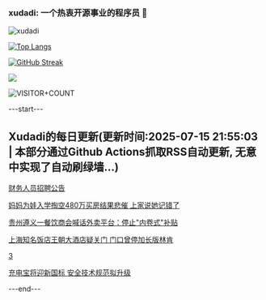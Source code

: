 ### xudadi: 一个热衷开源事业的程序员 👋

![xudadi](https://github-readme-stats-git-masterorgs-github-readme-stats-team.vercel.app/api?username=xudadi)

[![Top Langs](https://github-readme-stats.vercel.app/api/top-langs/?username=xudadi)](https://github.com/anuraghazra/github-readme-stats)

[![GitHub Streak](https://streak-stats.demolab.com?user=xudadi&locale=zh_Hans)](https://git.io/streak-stats)

![](https://raw.githubusercontent.com/xudadi/xudadi/main/assets/github-contribution-grid-snake.svg)

![VISITOR+COUNT](https://komarev.com/ghpvc/?username=xudadi&label=VISITOR+COUNT)


---start---

## Xudadi的每日更新(更新时间:2025-07-15 21:55:03 | 本部分通过Github Actions抓取RSS自动更新, 无意中实现了自动刷绿墙...)

[财务人员招聘公告](https://www.gongkaoleida.com/article/2512265)

[妈妈为娃入学掏空480万买房结果悲催 上家说她记错了](https://m.163.com/news/article/K4HIJLG70512DU6N.html)

[贵州遵义一餐饮商会喊话外卖平台：停止"内卷式"补贴](https://m.163.com/news/article/K4H0V167051492T3.html)

[上海知名饭店王朝大酒店疑关门 门口曾停加长版林肯](https://m.163.com/news/article/K4H2G71U053469LG.html)

[3](https://m.163.com/touch/news/sub/domestic)

[充电宝将迎新国标 安全技术规范拟升级](https://m.163.com/news/article/K4HAOF0G0514R9P4.html)

---end---
